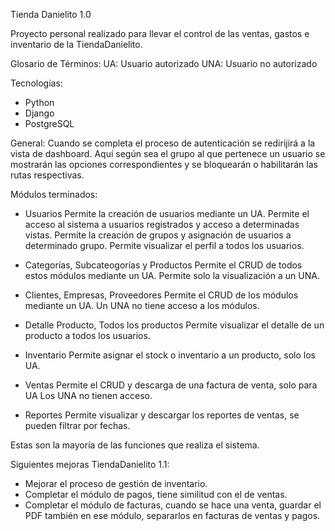 Tienda Danielito 1.0


Proyecto personal realizado para llevar el control de las ventas, gastos e inventario de la TiendaDanielito.



Glosario de Términos:
UA: Usuario autorizado
UNA: Usuario no autorizado



Tecnologías:
- Python
- Django
- PostgreSQL

General:
Cuando se completa el proceso de autenticación se redirijirá a la vista de dashboard. Aquí según sea el grupo al que
pertenece un usuario se mostrarán las opciones correspondientes y se bloquearán o habilitarán las rutas respectivas.



Módulos terminados:
- Usuarios
Permite la creación de usuarios mediante un UA.
Permite el acceso al sistema a usuarios registrados y acceso a determinadas vistas.
Permite la creación de grupos y asignación de usuarios a determinado grupo.
Permite visualizar el perfil a todos los usuarios.


- Categorías, Subcateogorías y Productos
Permite el CRUD de todos estos módulos mediante un UA.
Permite solo la visualización a un UNA.


- Clientes, Empresas, Proveedores
Permite el CRUD de los módulos mediante un UA.
Un UNA no tiene acceso a los módulos.


- Detalle Producto, Todos los productos
Permite visualizar el detalle de un producto a todos los usuarios.


- Inventario
Permite asignar el stock o inventario a un producto, solo los UA. 


- Ventas
Permite el CRUD y descarga de una factura de venta, solo para UA
Los UNA no tienen acceso.


- Reportes
Permite visualizar y descargar los reportes de ventas, se pueden filtrar por fechas.



Estas son la mayoría de las funciones que realiza el sistema.


Siguientes mejoras TiendaDanielito 1.1:
- Mejorar el proceso de gestión de inventario.
- Completar el módulo de pagos, tiene similitud con el de ventas.
- Completar el módulo de facturas, cuando se hace una venta, guardar el PDF también en ese módulo, separarlos en facturas de
  ventas y pagos.







